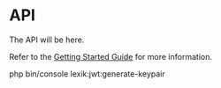 # API

The API will be here.

Refer to the [Getting Started Guide](https://api-platform.com/docs/distribution) for more information.


php bin/console lexik:jwt:generate-keypair
